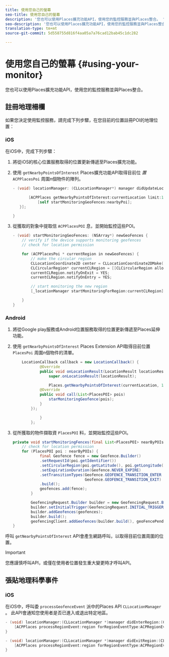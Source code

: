 ```yaml
---
title: 使用您自己的螢幕
seo-title: 使用您自己的螢幕
description: '您也可以使用Places擴充功能API，使用您的監控服務並與Places整合。 '
seo-description: '您也可以使用Places擴充功能API，使用您的監控服務並與Places整合。 '
translation-type: tm+mt
source-git-commit: 5d558755d816f4aa05a7a76cad12bab45c1dc282

---
```



# 使用您自己的螢幕 {#using-your-monitor}

您也可以使用Places擴充功能API，使用您的監控服務並與Places整合。

## 註冊地理柵欄

如果您決定使用監控服務，請完成下列步驟，在您目前的位置註冊POI的地理位置：

### iOS

在iOS中，完成下列步驟：

1. 將從iOS的核心位置服務取得的位置更新傳遞至Places擴充功能。

2. 使用 `getNearbyPointsOfInterest` Places擴充功能API取得目前位 *置*`ACPPlacesPoi` 周圍n個物件的陣列。

   ```objective-c
   - (void) locationManager: (CLLocationManager*) manager didUpdateLocations: (NSArray<CLLocation*>*) locations {
   
          [ACPPlaces getNearbyPointsOfInterest:currentLocation limit:10 callback: ^ (NSArray<ACPPlacesPoi*>* _Nullable nearbyPoi) {
              [self startMonitoringGeoFences:nearbyPoi];
      }];
   
   }
   ```

3. 從獲取的對象中提取信 `ACPPlacesPOI` 息，並開始監控這些POI。

   ```objective-c
   - (void) startMonitoringGeoFences: (NSArray*) newGeoFences {
       // verify if the device supports monitoring geofences
       // check for location permission
   
       for (ACPPlacesPoi * currentRegion in newGeoFences) {
           // make the circular region
           CLLocationCoordinate2D center = CLLocationCoordinate2DMake(currentRegion.latitude, currentRegion.longitude);
           CLCircularRegion* currentCLRegion = [[CLCircularRegion alloc] initWithCenter:center                                                                                                                              radius:currentRegion.radius                                                                                                                    identifier:currentRegion.identifier];
           currentCLRegion.notifyOnExit = YES;
           currentCLRegion.notifyOnEntry = YES;
   
           // start monitoring the new region
           [_locationManager startMonitoringForRegion:currentCLRegion];
   
       }
   }
   ```

### Android

1. 將從Google play服務或Android位置服務取得的位置更新傳遞至Places延伸功能。

2. 使用 `getNearbyPointsOfInterest` Places Extension API取得目前位置 `PlacesPoi` 周圍n個物件的清單。

   ```java
       LocationCallback callback = new LocationCallback() {
               @Override
               public void onLocationResult(LocationResult locationResult) {
                   super.onLocationResult(locationResult);
   
                   Places.getNearbyPointsOfInterest(currentLocation, 10, new            AdobeCallback<List<PlacesPOI>>() {
               @Override
               public void call(List<PlacesPOI> pois)
                   starMonitoringGeofence(pois);
               }
           });
   
               }
           };
   ```

3. 從所獲取的物件擷取資 `PlacesPOI` 料，並開始監控這些POI。

   ```java
   private void startMonitoringFences(final List<PlacesPOI> nearByPOIs) {
       // check for location permission
       for (PlacesPOI poi : nearByPOIs) {
               final Geofence fence = new Geofence.Builder()
               .setRequestId(poi.getIdentifier())
               .setCircularRegion(poi.getLatitude(), poi.getLongitude(), poi.getRadius())
               .setExpirationDuration(Geofence.NEVER_EXPIRE)
               .setTransitionTypes(Geofence.GEOFENCE_TRANSITION_ENTER |
                                   Geofence.GEOFENCE_TRANSITION_EXIT)
               .build();
               geofences.add(fence);
           }
   
           GeofencingRequest.Builder builder = new GeofencingRequest.Builder();
           builder.setInitialTrigger(GeofencingRequest.INITIAL_TRIGGER_ENTER);
           builder.addGeofences(geofences);
           builder.build();
           geofencingClient.addGeofences(builder.build(), geoFencePendingIntent)
   }
   ```


呼叫 `getNearbyPointsOfInterest` API會產生網路呼叫，以取得目前位置周圍的位置。

>[!IMPORTANT]
>
>您應謹慎呼叫API，或僅在使用者位置發生重大變更時才呼叫API。

## 張貼地理科學事件

### iOS

在iOS中，呼叫委 `processGeofenceEvent` 派中的Places API `CLLocationManager` 。 此API會通知您使用者是否已進入或退出特定地區。

```objective-c
- (void) locationManager:(CLLocationManager *)manager didEnterRegion:(CLRegion *)region {
    [ACPPlaces processRegionEvent:region forRegionEventType:ACPRegionEventTypeEntry];
}

- (void) locationManager:(CLLocationManager *)manager didExitRegion:(CLRegion *)region {
    [ACPPlaces processRegionEvent:region forRegionEventType:ACPRegionEventTypeExit];
}
```
